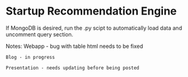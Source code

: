 # Startup Recommendation Engine

If MongoDB is desired, run the .py scipt to automatically load data and uncomment query section. 

Notes:  Webapp - bug with table html needs to be fixed 
	
	Blog - in progress
	
	Presentation - needs updating before being posted
	
